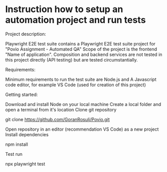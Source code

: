 # Instruction how to setup an automation project and run tests

Project description:

Playwright E2E test suite contains a Playwright E2E test suite project for "Povio Assignment - Automated QA"
Scope of the project is the frontend "Name of application".
Composition and backend services are not tested in this project directly (API testing) but are tested circumstantially.


Requirements:

Minimum requirements to run the test suite are Node.js and 
A Javascript code editor, for example VS Code (used for creation of this project)


Getting started:

Download and install Node on your local machine
Create a local folder and open a terminal from it's location
Clone git repository

git clone https://github.com/GoranRosulj/Povio.git


Open repository in an editor (recommendation VS Code) as a new project
Install dependencies

npm install


Test run

npx playwright test